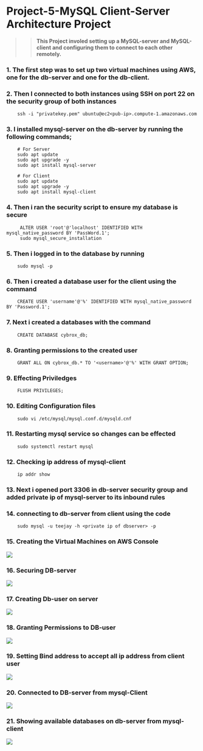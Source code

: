 # Project-5-MySQL Client-Server Architecture Project  

>>**This Project involed setting up a MySQL-server and MySQL-client and configuring them to connect to each other remotely.**  

### 1.  The first step was to set up two virtual machines using AWS, one for the db-server and one for the db-client.

### 2.  Then I connected to both instances using SSH on port 22 on the security group of both instances 
        ssh -i "privatekey.pem" ubuntu@ec2<pub-ip>.compute-1.amazonaws.com

### 3.  I installed mysql-server on the db-server by running the following commands;
        # For Server
        sudo apt update 
        sudo apt upgrade -y
        sudo apt install mysql-server 

        # For Client
        sudo apt update 
        sudo apt upgrade -y
        sudo apt install mysql-client
        
### 4.  Then i ran the security script to ensure my database is secure 
         ALTER USER 'root'@'localhost' IDENTIFIED WITH                   mysql_native_password BY 'PassWord.1';
         sudo mysql_secure_installation

### 5.  Then i logged in to the database by running 
        sudo mysql -p 

### 6.  Then i created a database user for the client using the command 
        CREATE USER 'username'@'%' IDENTIFIED WITH mysql_native_password BY 'Password.1';

### 7.  Next i created a databases with the command 
        CREATE DATABASE cybrox_db;
### 8.  Granting permissions to the created user 
        GRANT ALL ON cybrox_db.* TO '<username>'@'%' WITH GRANT OPTION;
### 9.  Effecting Priviledges 
        FLUSH PRIVILEGES;
### 10. Editing Configuration files 
        sudo vi /etc/mysql/mysql.conf.d/mysqld.cnf
### 11. Restarting mysql service so changes can be effected 
        sudo systemctl restart mysql 
### 12. Checking ip address of mysql-client 
        ip addr show 
### 13. Next i opened port 3306 in db-server security group and added   private ip of mysql-server to its inbound rules

### 14. connecting to db-server from client using the code 
        sudo mysql -u teejay -h <private ip of dbserver> -p

### 15. Creating the Virtual Machines on AWS Console
        
![](Instances%20Running.png)

### 16. Securing DB-server 

![](Securing%20Mysql%20Database.png)

### 17. Creating Db-user on server 

![](Creating%20Db%20user%20on%20server.png)

### 18. Granting Permissions to DB-user 

![](Granting%20permissions%20to%20Db-user.png)

### 19. Setting Bind address to accept all ip address from client user

![](SETTING%20BIND%20ADDRESS%20TO%20ALLOW%20ANYWHERE.png)

### 20. Connected to DB-server from mysql-Client

![](Connected%20to%20Db-server%20from%20client%20server.png)

### 21. Showing available databases on db-server from mysql-client

![](showing%20database%20available%20from%20client%20server.png)